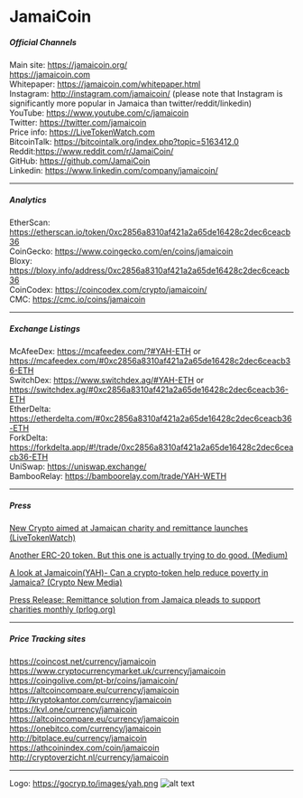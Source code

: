 # JamaiCoin

 

##### Official Channels 
Main site: https://jamaicoin.org/  
https://jamaicoin.com  
Whitepaper: https://jamaicoin.com/whitepaper.html  
Instagram: http://instagram.com/jamaicoin/ (please note that Instagram is significantly more popular in Jamaica than twitter/reddit/linkedin)  
YouTube: https://www.youtube.com/c/jamaicoin  
Twitter: https://twitter.com/jamaicoin  
Price info: https://LiveTokenWatch.com  
BitcoinTalk: https://bitcointalk.org/index.php?topic=5163412.0  
Reddit:https://www.reddit.com/r/JamaiCoin/  
GitHub: https://github.com/JamaiCoin  
Linkedin: https://www.linkedin.com/company/jamaicoin/  

---

##### Analytics  

EtherScan: https://etherscan.io/token/0xc2856a8310af421a2a65de16428c2dec6ceacb36  
CoinGecko: https://www.coingecko.com/en/coins/jamaicoin  
Bloxy: https://bloxy.info/address/0xc2856a8310af421a2a65de16428c2dec6ceacb36  
CoinCodex: https://coincodex.com/crypto/jamaicoin/  
CMC: https://cmc.io/coins/jamaicoin

---

##### Exchange Listings  
McAfeeDex: https://mcafeedex.com/?#YAH-ETH or https://mcafeedex.com/#0xc2856a8310af421a2a65de16428c2dec6ceacb36-ETH  
SwitchDex: https://www.switchdex.ag/#YAH-ETH or https://switchdex.ag/#0xc2856a8310af421a2a65de16428c2dec6ceacb36-ETH  
EtherDelta: https://etherdelta.com/#0xc2856a8310af421a2a65de16428c2dec6ceacb36-ETH  
ForkDelta: https://forkdelta.app/#!/trade/0xc2856a8310af421a2a65de16428c2dec6ceacb36-ETH  
UniSwap: https://uniswap.exchange/  
BambooRelay: https://bamboorelay.com/trade/YAH-WETH  

---

##### Press
[New Crypto aimed at Jamaican charity and remittance launches (LiveTokenWatch)](https://livetokenwatch.com/coins/article/jamaican-charity-coin.html)  

[Another ERC-20 token. But this one is actually trying to do good. (Medium)](https://medium.com/@LiveTokenWatch/another-erc-20-token-but-this-one-is-actually-trying-to-do-good-ed6fdcb3061a)  

[A look at Jamaicoin(YAH)- Can a crypto-token help reduce poverty in Jamaica? (Crypto New Media)](https://cryptonewmedia.press/2019/10/23/a-look-at-jamaicoinyah-can-a-crypto-token-help-reduce-poverty-in-jamaica/?utm_source=feedburner&utm_medium=feed&utm_campaign=Feed%3A+BitcoinIndependentNewsAndBlog+%28Cryptocurrency+new+media+press%29)

[Press Release: Remittance solution from Jamaica pleads to support charities monthly (prlog.org) ](https://www.prlog.org/12796083-remittance-solution-from-jamaica-pleads-to-support-charities-monthly.html)

---

##### Price Tracking sites
https://coincost.net/currency/jamaicoin  
https://www.cryptocurrencymarket.uk/currency/jamaicoin  
https://coingolive.com/pt-br/coins/jamaicoin/  
https://altcoincompare.eu/currency/jamaicoin  
http://kryptokantor.com/currency/jamaicoin  
https://kvl.one/currency/jamaicoin  
https://altcoincompare.eu/currency/jamaicoin  
https://onebitco.com/currency/jamaicoin  
http://bitplace.eu/currency/jamaicoin  
https://athcoinindex.com/coin/jamaicoin  
http://cryptoverzicht.nl/currency/jamaicoin


---

Logo: https://gocryp.to/images/yah.png
![alt text](https://gocryp.to/images/yah.png "JamaiCoin (YAH)")
